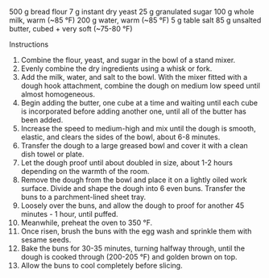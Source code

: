 500 g bread flour 
7 g instant dry yeast
25 g granulated sugar 
100 g whole milk, warm (~85 °F)
200 g water, warm (~85 °F)
5 g table salt
85 g unsalted butter, cubed + very soft (~75-80 °F)

Instructions
1. Combine the flour, yeast, and sugar in the bowl of a stand mixer.
2. Evenly combine the dry ingredients using a whisk or fork. 
3. Add the milk, water, and salt to the bowl. With the mixer fitted with a dough hook attachment, combine the dough on medium low speed until almost homogeneous. 
4. Begin adding the butter, one cube at a time and waiting until each cube is incorporated before adding another one, until all of the butter has been added. 
5. Increase the speed to medium-high and mix until the dough is smooth, elastic, and clears the sides of the bowl, about 6-8 minutes.
6. Transfer the dough to a large greased bowl and cover it with a clean dish towel or plate.
7. Let the dough proof until about doubled in size, about 1-2 hours depending on the warmth of the room. 
8. Remove the dough from the bowl and place it on a lightly oiled work surface. Divide and shape the dough into 6 even buns. Transfer the buns to a parchment-lined sheet tray.
9. Loosely over the buns, and allow the dough to proof for another 45 minutes - 1 hour, until puffed.
10. Meanwhile, preheat the oven to 350 °F. 
11. Once risen, brush the buns with the egg wash and sprinkle them with sesame seeds.
12. Bake the buns for 30-35 minutes, turning halfway through, until the dough is cooked through (200-205 °F) and golden brown on top. 
13. Allow the buns to cool completely before slicing.
